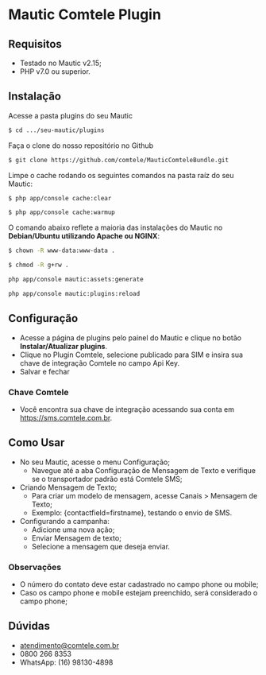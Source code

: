 # Mautic Comtele Plugin

## Requisitos

- Testado no Mautic v2.15;
- PHP v7.0 ou superior.

## Instalação

Acesse a pasta plugins do seu Mautic
```sh
$ cd .../seu-mautic/plugins
```

Faça o clone do nosso repositório no Github
```sh
$ git clone https://github.com/comtele/MauticComteleBundle.git
```

Limpe o cache rodando os seguintes comandos na pasta raíz do seu Mautic:
```sh
$ php app/console cache:clear
```
```sh
$ php app/console cache:warmup
```
O comando abaixo reflete a maioria das instalações do Mautic no **Debian/Ubuntu utilizando Apache ou NGINX**:
```sh
$ chown -R www-data:www-data .
```
```sh
$ chmod -R g+rw .
```
```sh
php app/console mautic:assets:generate
```
```sh
php app/console mautic:plugins:reload
```
## Configuração
- Acesse a página de plugins pelo painel do Mautic e clique no botão **Instalar/Atualizar plugins**.
- Clique no Plugin Comtele, selecione publicado para SIM e insira sua chave de integração Comtele no campo Api Key.
- Salvar e fechar

### Chave Comtele
- Você encontra sua chave de integração acessando sua conta em https://sms.comtele.com.br.

## Como Usar
- No seu Mautic, acesse o menu Configuração;
  + Navegue até a aba Configuração de Mensagem de Texto e verifique se o transportador padrão está Comtele SMS;
- Criando Mensagem de Texto;
  + Para criar um modelo de mensagem, acesse Canais > Mensagem de Texto;
  + Exemplo: {contactfield=firstname}, testando o envio de SMS.
- Configurando a campanha:
  + Adicione uma nova ação;
  + Enviar Mensagem de texto;
  + Selecione a mensagem que deseja enviar.
  
### Observações
- O número do contato deve estar cadastrado no campo phone ou mobile;
- Caso os campo phone e mobile estejam preenchido, será considerado o campo phone;

## Dúvidas
- atendimento@comtele.com.br
- 0800 266 8353
- WhatsApp: (16) 98130-4898
